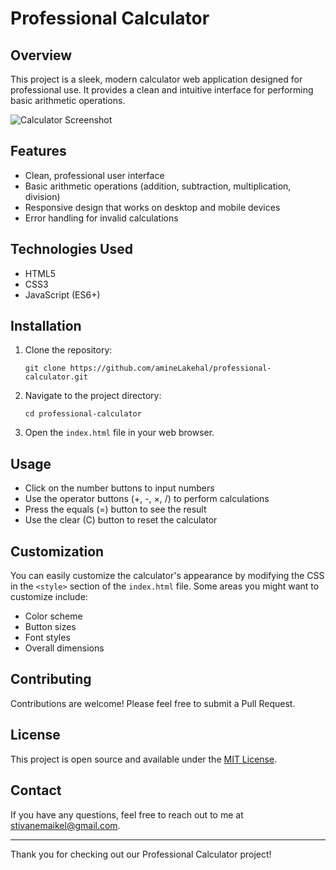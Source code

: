 # Professional Calculator

## Overview

This project is a sleek, modern calculator web application designed for professional use. It provides a clean and intuitive interface for performing basic arithmetic operations.

![Calculator Screenshot](/placeholder.svg?height=300&width=300)

## Features

- Clean, professional user interface
- Basic arithmetic operations (addition, subtraction, multiplication, division)
- Responsive design that works on desktop and mobile devices
- Error handling for invalid calculations

## Technologies Used

- HTML5
- CSS3
- JavaScript (ES6+)

## Installation

1. Clone the repository:
   ```
   git clone https://github.com/amineLakehal/professional-calculator.git
   ```

2. Navigate to the project directory:
   ```
   cd professional-calculator
   ```

3. Open the `index.html` file in your web browser.

## Usage

- Click on the number buttons to input numbers
- Use the operator buttons (+, -, ×, /) to perform calculations
- Press the equals (=) button to see the result
- Use the clear (C) button to reset the calculator

## Customization

You can easily customize the calculator's appearance by modifying the CSS in the `<style>` section of the `index.html` file. Some areas you might want to customize include:

- Color scheme
- Button sizes
- Font styles
- Overall dimensions

## Contributing

Contributions are welcome! Please feel free to submit a Pull Request.

## License

This project is open source and available under the [MIT License](LICENSE).

## Contact

If you have any questions, feel free to reach out to me at stivanemaikel@gmail.com.

---

Thank you for checking out our Professional Calculator project!
